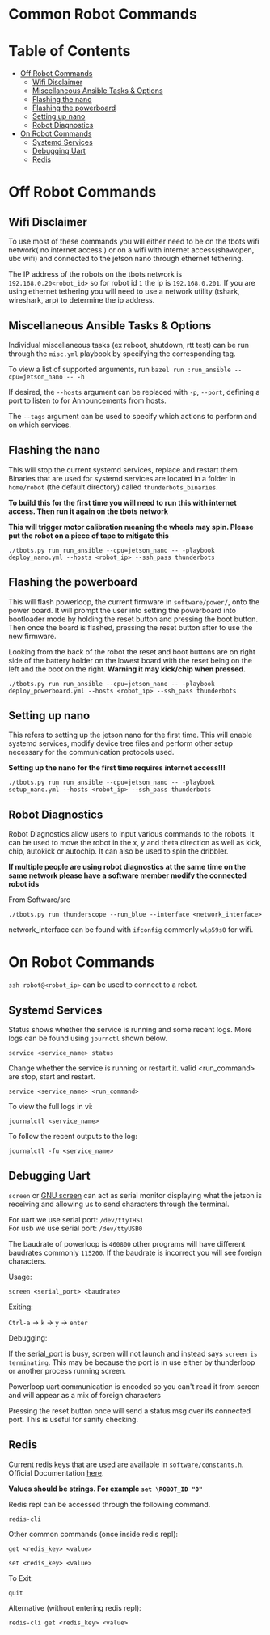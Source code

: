 # Common Robot Commands

# Table of Contents
* [Off Robot Commands](#off-robot-commands)
   * [Wifi Disclaimer](#wifi-disclaimer)
   * [Miscellaneous Ansible Tasks & Options](#miscellaneous-ansible-tasks--options)
   * [Flashing the nano](#flashing-the-nano)
   * [Flashing the powerboard](#flashing-the-powerboard)
   * [Setting up nano](#setting-up-nano)
   * [Robot Diagnostics](#robot-diagnostics)
* [On Robot Commands](#on-robot-commands)
   * [Systemd Services](#systemd-services)
   * [Debugging Uart](#debugging-uart)
   * [Redis](#redis)

# Off Robot Commands

## Wifi Disclaimer

To use most of these commands you will either need to be on the tbots wifi network( no internet access ) or on a wifi with internet access(shawopen, ubc wifi) and connected to the jetson nano through ethernet tethering. 

The IP address of the robots on the tbots network is `192.168.0.20<robot_id>` so for robot id `1` the ip is `192.168.0.201`. If you are using ethernet tethering you will need to use a network utility (tshark, wireshark, arp) to determine the ip address.

## Miscellaneous Ansible Tasks & Options

Individual miscellaneous tasks (ex reboot, shutdown, rtt test) can be run through the `misc.yml` playbook by specifying the corresponding tag.

To view a list of supported arguments, run 
``bazel run :run_ansible --cpu=jetson_nano -- -h`` 

If desired, the `--hosts` argument can be replaced with `-p`, `--port`, defining a port to listen to for Announcements from hosts.

The `--tags` argument can be used to specify which actions to perform and on which services.

## Flashing the nano

This will stop the current systemd services, replace and restart them. Binaries that are used for systemd services are located in a folder in `home/robot` (the default directory) called `thunderbots_binaries`.

<b>To build this for the first time you will need to run this with internet access. Then run it again on the tbots network</b>

<b>This will trigger motor calibration meaning the wheels may spin. Please put the robot on a piece of tape to mitigate this</b>

`./tbots.py run run_ansible --cpu=jetson_nano -- -playbook deploy_nano.yml --hosts <robot_ip> --ssh_pass thunderbots`

## Flashing the powerboard

This will flash powerloop, the current firmware in `software/power/`, onto the power board. It will prompt the user into setting the powerboard into bootloader mode by holding the reset button and pressing the boot button. Then once the board is flashed, pressing the reset button after to use the new firmware.  

Looking from the back of the robot the reset and boot buttons are on right side of the battery holder on the lowest board with the reset being on the left and the boot on the right. <b>Warning it may kick/chip when pressed.</b>

`./tbots.py run run_ansible --cpu=jetson_nano -- -playbook deploy_powerboard.yml --hosts <robot_ip> --ssh_pass thunderbots`

## Setting up nano 

This refers to setting up the jetson nano for the first time. This will enable systemd services, modify device tree files and perform other setup necessary for the communication protocols used.

<b>Setting up the nano for the first time requires internet access!!!</b>

`./tbots.py run run_ansible --cpu=jetson_nano -- -playbook setup_nano.yml --hosts <robot_ip> --ssh_pass thunderbots`

## Robot Diagnostics

Robot Diagnostics allow users to input various commands to the robots. It can be used to move the robot in the x, y and theta direction as well as kick, chip, autokick or autochip. It can also be used to spin the dribbler. 

<b>If multiple people are using robot diagnostics at the same time on the same network please have a software member modify the connected robot ids</b>

From Software/src

`./tbots.py run thunderscope --run_blue --interface <network_interface>`

network_interface can be found with `ifconfig` commonly `wlp59s0` for wifi.

# On Robot Commands

`ssh robot@<robot_ip>` can be used to connect to a robot.

## Systemd Services

Status shows whether the service is running and some recent logs. More logs can be found using `journctl` shown below.

`service <service_name> status`

Change whether the service is running or restart it. valid <run_command> are stop, start and restart.

`service <service_name> <run_command>`
 
To view the full logs in vi:  

`journalctl <service_name>`  

To follow the recent outputs to the log:

`journalctl -fu <service_name>`

## Debugging Uart

`screen` or [GNU screen](https://www.gnu.org/software/screen/) can act as serial monitor displaying what the jetson is receiving and allowing us to send characters through the terminal. 

For uart we use serial port: `/dev/ttyTHS1`  
For usb we use serial port: `/dev/ttyUSB0`  

The baudrate of powerloop is `460800` other programs will have different baudrates commonly `115200`. If the baudrate is incorrect you will see foreign characters.

Usage:

`screen <serial_port> <baudrate>`

Exiting:

`Ctrl-a` -> `k` -> `y` -> `enter`

Debugging:

If the serial_port is busy, screen will not launch and instead says `screen is terminating`. This may be because the port is in use either by thunderloop or another process running screen.

Powerloop uart communication is encoded so you can't read it from screen and will appear as a mix of foreign characters

Pressing the reset button once will send a status msg over its connected port. This is useful for sanity checking.

## Redis

Current redis keys that are used are available in `software/constants.h`.  Official Documentation [here](https://redis.io/docs/manual/cli/).

<b>Values should be strings. For example `set \ROBOT_ID "0"`</b>

Redis repl can be accessed through the following command.

`redis-cli`

Other common commands (once inside redis repl):

`get <redis_key> <value>`

`set <redis_key> <value>`

To Exit:

`quit`

Alternative (without entering redis repl):

`redis-cli get <redis_key> <value>`
